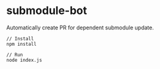 # submodule-bot
Automatically create PR for dependent submodule update.

```
// Install
npm install

// Run
node index.js
```

